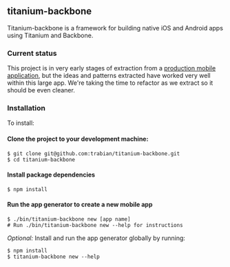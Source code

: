 ## titanium-backbone

Titanium-backbone is a framework for building native iOS and Android
apps using Titanium and Backbone.

### Current status

This project is in very early stages of extraction from a [production
mobile
application](http://itunes.apple.com/us/app/sf-fire-credit-union-mobile/id492113880?mt=8),
but the ideas and patterns extracted have worked very well within this
large app. We're taking the time to refactor as we extract so it should
be even cleaner.

### Installation

To install:

#### Clone the project to your development machine:

```console
$ git clone git@github.com:trabian/titanium-backbone.git
$ cd titanium-backbone
```

#### Install package dependencies

```console
$ npm install
```

#### Run the app generator to create a new mobile app

```console
$ ./bin/titanium-backbone new [app name]
# Run ./bin/titanium-backbone new --help for instructions
```

_Optional:_ Install and run the app generator globally by running:

```console
$ npm install
$ titanium-backbone new --help
```
